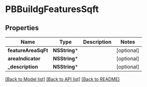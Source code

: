 # PBBuildgFeaturesSqft

## Properties
Name | Type | Description | Notes
------------ | ------------- | ------------- | -------------
**featureAreaSqFt** | **NSString*** |  | [optional] 
**areaIndicator** | **NSString*** |  | [optional] 
**_description** | **NSString*** |  | [optional] 

[[Back to Model list]](../README.md#documentation-for-models) [[Back to API list]](../README.md#documentation-for-api-endpoints) [[Back to README]](../README.md)


